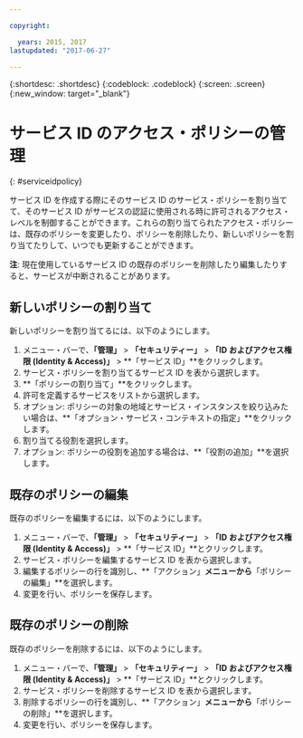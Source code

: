 ```yaml
---

copyright:

  years: 2015, 2017
lastupdated: "2017-06-27"

---
```


{:shortdesc: .shortdesc}
{:codeblock: .codeblock}
{:screen: .screen}
{:new_window: target="_blank"}

# サービス ID のアクセス・ポリシーの管理
{: #serviceidpolicy}

サービス ID を作成する際にそのサービス ID のサービス・ポリシーを割り当てて、そのサービス ID がサービスの認証に使用される時に許可されるアクセス・レベルを制御することができます。これらの割り当てられたアクセス・ポリシーは、既存のポリシーを変更したり、ポリシーを削除したり、新しいポリシーを割り当てたりして、いつでも更新することができます。 

**注**: 現在使用しているサービス ID の既存のポリシーを削除したり編集したりすると、サービスが中断されることがあります。

## 新しいポリシーの割り当て

新しいポリシーを割り当てるには、以下のようにします。

1. メニュー・バーで、**「管理」** &gt; **「セキュリティー」** &gt; **「ID およびアクセス権限 (Identity & Access)」** &gt; **「サービス ID」**をクリックします。
2. サービス・ポリシーを割り当てるサービス ID を表から選択します。
3. **「ポリシーの割り当て」**をクリックします。
4. 許可を定義するサービスをリストから選択します。
5. オプション: ポリシーの対象の地域とサービス・インスタンスを絞り込みたい場合は、**「オプション・サービス・コンテキストの指定」**をクリックします。
6. 割り当てる役割を選択します。
7. オプション: ポリシーの役割を追加する場合は、**「役割の追加」**を選択します。

## 既存のポリシーの編集

既存のポリシーを編集するには、以下のようにします。

1. メニュー・バーで、**「管理」** &gt; **「セキュリティー」** &gt; **「ID およびアクセス権限 (Identity & Access)」** &gt; **「サービス ID」**とクリックします。
2. サービス・ポリシーを編集するサービス ID を表から選択します。
3. 編集するポリシーの行を識別し、**「アクション」**メニューから**「ポリシーの編集」**を選択します。
4. 変更を行い、ポリシーを保存します。

## 既存のポリシーの削除

既存のポリシーを削除するには、以下のようにします。

1. メニュー・バーで、**「管理」** &gt; **「セキュリティー」** &gt; **「ID およびアクセス権限 (Identity & Access)」** &gt; **「サービス ID」**とクリックします。
2. サービス・ポリシーを削除するサービス ID を表から選択します。
3. 削除するポリシーの行を識別し、**「アクション」**メニューから**「ポリシーの削除」**を選択します。
4. 変更を行い、ポリシーを保存します。
